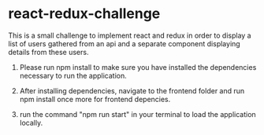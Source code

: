 # react-redux-challenge
This is a small challenge to implement react and redux in order to display a list of users gathered from an api and a separate component displaying details from these users.


1) Please run npm install to make sure you have installed the dependencies necessary to run the application.

2) After installing dependencies, navigate to the frontend folder and run npm install once more for frontend depencies.

3) run the command "npm run start" in your terminal to load the application locally.
